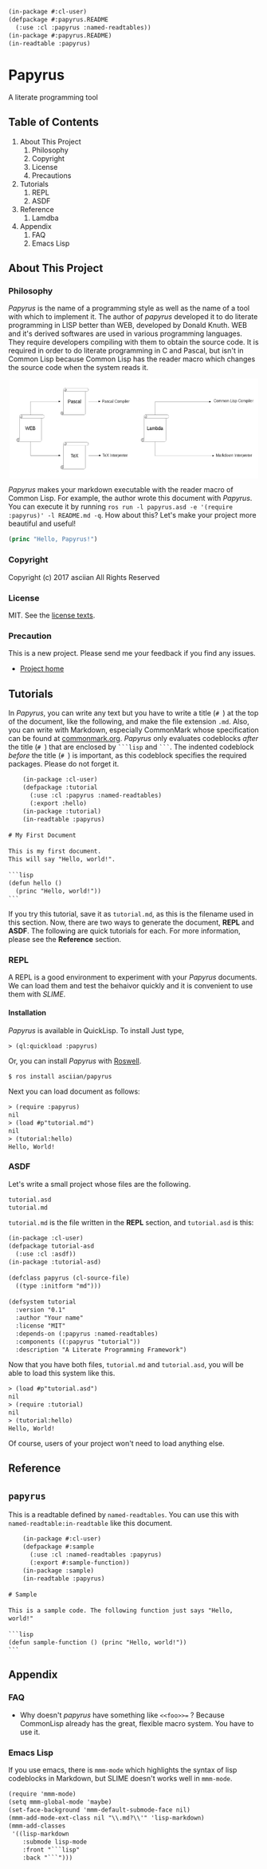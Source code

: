 
    (in-package #:cl-user)
    (defpackage #:papyrus.README
      (:use :cl :papyrus :named-readtables))
    (in-package #:papyrus.README)
    (in-readtable :papyrus)

# Papyrus
A literate programming tool

## Table of Contents

1. About This Project
    1. Philosophy
    2. Copyright
    3. License
    4. Precautions
2. Tutorials
    1. REPL
    2. ASDF
3. Reference
    1. Lamdba
4. Appendix
    1. FAQ
    3. Emacs Lisp

## About This Project

### Philosophy

*Papyrus* is the name of a programming style as well as the name of a tool 
with which to implement it. The author of *papyrus* developed it to do 
literate programming in LISP better than WEB, developed by Donald Knuth. 
WEB and it's derived softwares are used in various programming languages. 
They require developers compiling with them to obtain the source code.
It is required in order to do literate programming in C and Pascal, but isn't 
in Common Lisp because Common Lisp has the reader macro which changes the
source code when the system reads it.

<div style="display:flex;height:200px;justify-content:center;">
  <img src="img/web.png" width="250px"/>
  <img src="img/papyrus.png" width="250px"/>
</div>

*Papyrus* makes your markdown executable with the reader macro of Common Lisp.
For example, the author wrote this document with *Papyrus*. You can execute it
by running `ros run -l papyrus.asd -e '(require :papyrus)' -l README.md -q`.
How about this? Let's make your project more beautiful and useful!

```lisp
(princ "Hello, Papyrus!")
```

### Copyright

Copyright (c) 2017 asciian All Rights Reserved

### License

MIT. See the [license texts](./LICENSE).

### Precaution

This is a new project. Please send me your feedback if you find any issues.

- [Project home](https://github.com/asciian/papyrus)

## Tutorials

In *Papyrus*, you can write any text but you have to write a title (`# `) at
the top of the document, like the following, and make the file extension
`.md`. Also, you can write with Markdown, 
especially CommonMark whose specification can be found at 
[commonmark.org](https://commonmark.org). *Papyrus* only evaluates codeblocks
*after* the title (`# `) that are enclosed by ` ```lisp ` and ` ``` `. The 
indented codeblock *before* the title (`# `) is important, as this codeblock 
specifies the required packages. Please do not forget it.

        (in-package :cl-user)
        (defpackage :tutorial
          (:use :cl :papyrus :named-readtables)
          (:export :hello)
        (in-package :tutorial)
        (in-readtable :papyrus)

    # My First Document

    This is my first document.
    This will say "Hello, world!".

    ```lisp
    (defun hello ()
      (princ "Hello, world!"))
    ```

If you try this tutorial, save it as `tutorial.md`, as this is the filename
used in this section. Now, there are two ways to generate the document, 
**REPL** and **ASDF**. The following are quick tutorials for each. For more 
information, please see the **Reference** section.

### REPL

A REPL is a good environment to experiment with your *Papyrus* documents. We 
can load them and test the behaivor quickly and it is convenient to use them
with *SLIME*.

#### Installation

*Papyrus* is available in QuickLisp.
To install Just type,

    > (ql:quickload :papyrus)

Or, you can install *Papyrus* with [Roswell](https://github.com/roswell/roswell).

    $ ros install asciian/papyrus

Next you can load document as follows:

    > (require :papyrus)
    nil
    > (load #p"tutorial.md")
    nil
    > (tutorial:hello)
    Hello, World!

### ASDF

Let's write a small project whose files are the following.

    tutorial.asd
    tutorial.md

`tutorial.md` is the file written in the **REPL** section, and 
`tutorial.asd` is this:

    (in-package :cl-user)
    (defpackage tutorial-asd
      (:use :cl :asdf))
    (in-package :tutorial-asd)
    
    (defclass papyrus (cl-source-file)
      ((type :initform "md")))
    
    (defsystem tutorial
      :version "0.1"
      :author "Your name"
      :license "MIT"
      :depends-on (:papyrus :named-readtables)
      :components ((:papyrus "tutorial"))
      :description "A Literate Programming Framework")

Now that you have both files, `tutorial.md` and `tutorial.asd`, 
you will be able to load this system like this.

    > (load #p"tutorial.asd")
    nil
    > (require :tutorial)
    nil
    > (tutorial:hello)
    Hello, World!

Of course, users of your project won't need to load anything else.

## Reference

## `papyrus`

This is a readtable defined by `named-readtables`. You can use this with
`named-readtable:in-readtable` like this document.

        (in-package #:cl-user)
        (defpackage #:sample
          (:use :cl :named-readtables :papyrus)
          (:export #:sample-function))
        (in-package :sample)
        (in-readtable :papyrus)

    # Sample

    This is a sample code. The following function just says "Hello, world!"

    ```lisp
    (defun sample-function () (princ "Hello, world!"))
    ```

## Appendix

### FAQ

- Why doesn't *papyrus* have something like `<<foo>>=` ?
  Because CommonLisp already has the great, flexible macro system.
  You have to use it.

### Emacs Lisp

If you use emacs, there is `mmm-mode` which highlights the syntax of lisp
codeblocks in Markdown, but SLIME doesn't works well in `mmm-mode`.

    (require 'mmm-mode)
    (setq mmm-global-mode 'maybe)
    (set-face-background 'mmm-default-submode-face nil)
    (mmm-add-mode-ext-class nil "\\.md?\\'" 'lisp-markdown)
    (mmm-add-classes
     '((lisp-markdown
        :submode lisp-mode
        :front "```lisp"
        :back "```")))
